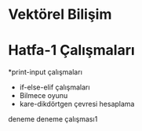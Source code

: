 # Vektörel Bilişim 
# Hatfa-1 Çalışmaları
*print-input çalışmaları
* if-else-elif çalışmaları
* Bilmece oyunu 
* kare-dikdörtgen çevresi hesaplama

deneme
deneme çalışması1